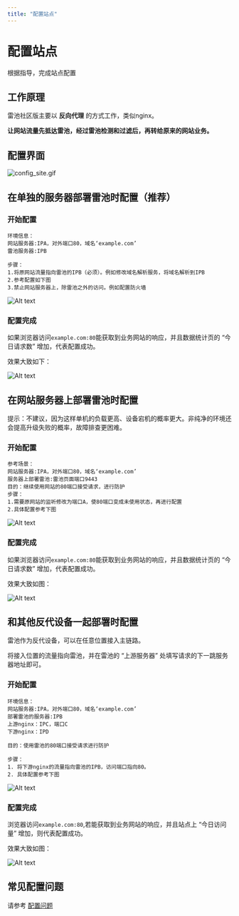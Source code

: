 ```yaml
---
title: "配置站点"
---
```


# 配置站点

根据指导，完成站点配置

## 工作原理

雷池社区版主要以 **反向代理** 的方式工作，类似nginx。

**让网站流量先抵达雷池，经过雷池检测和过滤后，再转给原来的网站业务。**

## 配置界面

![config_site.gif](/images/gif/config_site.gif)

## 在单独的服务器部署雷池时配置（推荐）

### 开始配置

```shell
环境信息：
网站服务器:IPA，对外端口80，域名‘example.com’
雷池服务器:IPB

步骤：
1.将原网站流量指向雷池的IPB（必须）。例如修改域名解析服务，将域名解析到IPB
2.参考配置如下图
3.禁止网站服务器上，除雷池之外的访问。例如配置防火墙
```

![Alt text](/images/docs/guide_config/config_site2.png)

### 配置完成

如果浏览器访问`example.com:80`能获取到业务网站的响应，并且数据统计页的 “今日请求数” 增加，代表配置成功。


效果大致如下：

![Alt text](/images/docs/guide_config/deploy_on_separate_server.svg)

## 在网站服务器上部署雷池时配置

提示：不建议，因为这样单机的负载更高、设备宕机的概率更大。非纯净的环境还会提高升级失败的概率，故障排查更困难。

### 开始配置

```shell
参考场景：
网站服务器:IPA，对外端口80，域名‘example.com’
服务器上部署雷池:雷池页面端口9443
目的：继续使用网站的80端口接受请求，进行防护
步骤：
1.需要原网站的监听修改为端口A，使80端口变成未使用状态，再进行配置
2.具体配置参考下图
```

![Alt text](/images/docs/guide_config/config_site1.png)

<!-- ### 参考视频

<video width="640" height="360" controls id="mp4" src="https://chaitin-marketing-public.oss-cn-beijing.aliyuncs.com/chaitin-website/safeline.mp4" type="video/mp4">

</video> -->

### 配置完成

如果浏览器访问`example.com:80`能获取到业务网站的响应，并且数据统计页的 “今日请求数” 增加，代表配置成功。

效果大致如图：

![Alt text](/images/docs/guide_config/deploy_on_web_server.svg)

## 和其他反代设备一起部署时配置

雷池作为反代设备，可以在任意位置接入主链路。

将接入位置的流量指向雷池，并在雷池的 “上游服务器” 处填写请求的下一跳服务器地址即可。

### 开始配置

```shell
环境信息：
网站服务器:IPA，对外端口80，域名‘example.com’
部署雷池的服务器:IPB
上游nginx：IPC，端口C
下游nginx：IPD

目的：使用雷池的80端口接受请求进行防护

步骤：
1. 将下游nginx的流量指向雷池的IPB，访问端口指向80。
2. 具体配置参考下图
```

![Alt text](/images/docs/guide_config/config_site3.png)

### 配置完成

浏览器访问`example.com:80`,若能获取到业务网站的响应，并且站点上 “今日访问量” 增加，则代表配置成功。

效果大致如图：

![Alt text](/images/docs/guide_config/deploy_with_other_server.svg)

## 常见配置问题

请参考 [配置问题](/faq/config)
